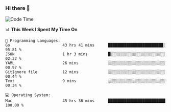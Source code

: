 ### Hi there 👋

<!--
**CrazyCollin/crazycollin** is a ✨ _special_ ✨ repository because its `README.md` (this file) appears on your GitHub profile.

Here are some ideas to get you started:

- 🔭 I’m currently working on ...
- 🌱 I’m currently learning ...
- 👯 I’m looking to collaborate on ...
- 🤔 I’m looking for help with ...
- 💬 Ask me about ...
- 📫 How to reach me: ...
- 😄 Pronouns: ...
- ⚡ Fun fact: ...
-->

<!--START_SECTION:waka-->
![Code Time](http://img.shields.io/badge/Code%20Time-4%2C184%20hrs%2029%20mins-blue)

📊 **This Week I Spent My Time On** 

```text
💬 Programming Languages: 
Go                       43 hrs 41 mins      ████████████████████████░   95.81 % 
JSON                     1 hr 3 mins         █░░░░░░░░░░░░░░░░░░░░░░░░   02.32 % 
YAML                     26 mins             ░░░░░░░░░░░░░░░░░░░░░░░░░   00.97 % 
GitIgnore file           12 mins             ░░░░░░░░░░░░░░░░░░░░░░░░░   00.44 % 
Text                     9 mins              ░░░░░░░░░░░░░░░░░░░░░░░░░   00.34 % 

💻 Operating System: 
Mac                      45 hrs 36 mins      █████████████████████████   100.00 % 
```


<!--END_SECTION:waka-->
